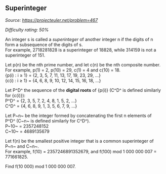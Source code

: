 Superinteger
------------

*Source: https://projecteuler.net/problem=467*


*Difficulty rating: 50%*

An integer s is called a *superinteger* of another integer n if the
digits of n form a subsequence of the digits of s.\
 For example, 2718281828 is a superinteger of 18828, while 314159 is not
a superinteger of 151.

Let p(n) be the nth prime number, and let c(n) be the nth composite
number. For example, p(1) = 2, p(10) = 29, c(1) = 4 and c(10) = 18.\
 {p(i) : i ≥ 1} = {2, 3, 5, 7, 11, 13, 17, 19, 23, 29, ...}\
 {c(i) : i ≥ 1} = {4, 6, 8, 9, 10, 12, 14, 15, 16, 18, ...}

Let P^D^ the sequence of the **digital roots** of {p(i)} (C^D^ is
defined similarly for {c(i)}):\
 P^D^ = {2, 3, 5, 7, 2, 4, 8, 1, 5, 2, ...}\
 C^D^ = {4, 6, 8, 9, 1, 3, 5, 6, 7, 9, ...}

Let P~n~ be the integer formed by concatenating the first n elements of
P^D^ (C~n~ is defined similarly for C^D^).\
 P~10~ = 2357248152\
 C~10~ = 4689135679

Let f(n) be the smallest positive integer that is a common superinteger
of P~n~ and C~n~.\
For example, f(10) = 2357246891352679, and f(100) mod 1 000 000 007 =
771661825.

Find f(10 000) mod 1 000 000 007.
